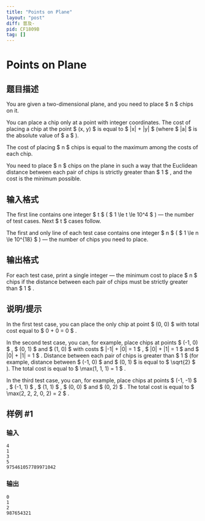 ```yaml
---
title: "Points on Plane"
layout: "post"
diff: 普及-
pid: CF1809B
tag: []
---
```


# Points on Plane

## 题目描述

You are given a two-dimensional plane, and you need to place $ n $ chips on it.

You can place a chip only at a point with integer coordinates. The cost of placing a chip at the point $ (x, y) $ is equal to $ |x| + |y| $ (where $ |a| $ is the absolute value of $ a $ ).

The cost of placing $ n $ chips is equal to the maximum among the costs of each chip.

You need to place $ n $ chips on the plane in such a way that the Euclidean distance between each pair of chips is strictly greater than $ 1 $ , and the cost is the minimum possible.

## 输入格式

The first line contains one integer $ t $ ( $ 1 \le t \le 10^4 $ ) — the number of test cases. Next $ t $ cases follow.

The first and only line of each test case contains one integer $ n $ ( $ 1 \le n \le 10^{18} $ ) — the number of chips you need to place.

## 输出格式

For each test case, print a single integer — the minimum cost to place $ n $ chips if the distance between each pair of chips must be strictly greater than $ 1 $ .

## 说明/提示

In the first test case, you can place the only chip at point $ (0, 0) $ with total cost equal to $ 0 + 0 = 0 $ .

In the second test case, you can, for example, place chips at points $ (-1, 0) $ , $ (0, 1) $ and $ (1, 0) $ with costs $ |-1| + |0| = 1 $ , $ |0| + |1| = 1 $ and $ |0| + |1| = 1 $ . Distance between each pair of chips is greater than $ 1 $ (for example, distance between $ (-1, 0) $ and $ (0, 1) $ is equal to $ \sqrt{2} $ ). The total cost is equal to $ \max(1, 1, 1) = 1 $ .

In the third test case, you can, for example, place chips at points $ (-1, -1) $ , $ (-1, 1) $ , $ (1, 1) $ , $ (0, 0) $ and $ (0, 2) $ . The total cost is equal to $ \max(2, 2, 2, 0, 2) = 2 $ .

## 样例 #1

### 输入

```
4
1
3
5
975461057789971042
```

### 输出

```
0
1
2
987654321
```

